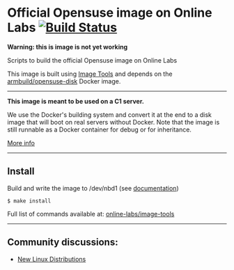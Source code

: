 Official Opensuse image on Online Labs [![Build Status](https://travis-ci.org/online-labs/image-opensuse.svg?branch=master)](https://travis-ci.org/online-labs/image-opensuse)
======================================

**Warning: this is image is not yet working**

Scripts to build the official Opensuse image on Online Labs

This image is built using [Image Tools](https://github.com/online-labs/image-tools) and depends on the [armbuild/opensuse-disk](https://registry.hub.docker.com/u/armbuild/opensuse-disk/) Docker image.

---

**This image is meant to be used on a C1 server.**

We use the Docker's building system and convert it at the end to a disk image that will boot on real servers without Docker. Note that the image is still runnable as a Docker container for debug or for inheritance.

[More info](https://github.com/online-labs/image-tools#docker-based-builder)

---

Install
-------

Build and write the image to /dev/nbd1 (see [documentation](https://doc.cloud.online.net/howto/create_image.html))

    $ make install

Full list of commands available at: [online-labs/image-tools](https://github.com/online-labs/image-tools/tree/master#commands)

---

Community discussions:
----------------------

- [New Linux Distributions](https://community.cloud.online.net/t/official-new-linux-distributions-debian-coreos-centos-fedora-arch-linux/229)

